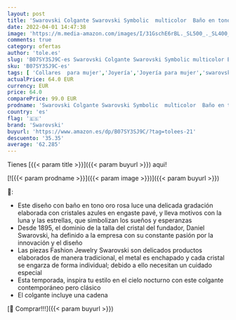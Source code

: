 ```yaml
---
layout: post
title: 'Swarovski Colgante Swarovski Symbolic  multicolor  Baño en tono Oro Rosa'
date: 2022-04-01 14:47:38
image: 'https://m.media-amazon.com/images/I/31GschE6rBL._SL500_._SL400_.jpg'
comments: true
category: ofertas
author: 'tole.es'
slug: 'B07SY3SJ9C-es Swarovski Colgante Swarovski Symbolic multicolor Baño en...'
sku: 'B07SY3SJ9C-es'
tags: [ 'Collares  para mujer','Joyería','Joyería para mujer','swarovski', ]
actualPrice: 64.0 EUR
currency: EUR
price: 64.0
comparePrice: 99.0 EUR
prodname: 'Swarovski Colgante Swarovski Symbolic  multicolor  Baño en tono Oro Rosa'
country: 'es'
flag: '🇪🇸'
brand: 'Swarovski'
buyurl: 'https://www.amazon.es/dp/B07SY3SJ9C/?tag=tolees-21'
descuento: '35.35'
average: '62.285'
---
```


Tienes [{{< param title >}}]({{< param buyurl >}}) aqui!

[![{{< param prodname >}}]({{< param image >}})]({{< param buyurl >}})

🔎:

- Este diseño con baño en tono oro rosa luce una delicada gradación elaborada con cristales azules en engaste pavé, y lleva motivos con la luna y las estrellas, que simbolizan los sueños y esperanzas
- Desde 1895, el dominio de la talla del cristal del fundador, Daniel Swarovski, ha definido a la empresa con su constante pasión por la innovación y el diseño
- Las piezas Fashion Jewelry Swarovski son delicados productos elaborados de manera tradicional, el metal es enchapado y cada cristal se engarza de forma individual; debido a ello necesitan un cuidado especial
- Esta temporada, inspira tu estilo en el cielo nocturno con este colgante contemporáneo pero clásico
- El colgante incluye una cadena

[🛒 Comprar!!!]({{< param buyurl >}})
